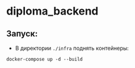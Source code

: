 # diploma_backend

## Запуск:

- В директории ```./infra``` поднять контейнеры:

```console
docker-compose up -d --build
```

